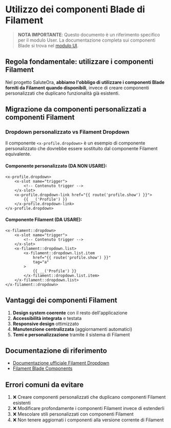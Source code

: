 # Utilizzo dei componenti Blade di Filament

> **NOTA IMPORTANTE**: Questo documento è un riferimento specifico per il modulo User.
> La documentazione completa sui componenti Blade si trova nel [modulo UI](../../../UI/docs/blade/component-registration.md).

## Regola fondamentale: utilizzare i componenti Filament

Nel progetto SaluteOra, **abbiamo l'obbligo di utilizzare i componenti Blade forniti da Filament quando disponibili**, invece di creare componenti personalizzati che duplicano funzionalità già esistenti.

## Migrazione da componenti personalizzati a componenti Filament

### Dropdown personalizzato vs Filament Dropdown

Il componente `<x-profile.dropdown>` è un esempio di componente personalizzato che dovrebbe essere sostituito dal componente Filament equivalente.

#### Componente personalizzato (DA NON USARE):
```blade
<x-profile.dropdown>
    <x-slot name="trigger">
        <!-- Contenuto trigger -->
    </x-slot>
    <x-profile.dropdown-link href="{{ route('profile.show') }}">
        {{ __('Profile') }}
    </x-profile.dropdown-link>
</x-profile.dropdown>
```

#### Componente Filament (DA USARE):
```blade
<x-filament::dropdown>
    <x-slot name="trigger">
        <!-- Contenuto trigger -->
    </x-slot>
    <x-filament::dropdown.list>
        <x-filament::dropdown.list.item
            href="{{ route('profile.show') }}"
            tag="a"
        >
            {{ __('Profile') }}
        </x-filament::dropdown.list.item>
    </x-filament::dropdown.list>
</x-filament::dropdown>
```

## Vantaggi dei componenti Filament

1. **Design system coerente** con il resto dell'applicazione
2. **Accessibilità integrata** e testata
3. **Responsive design** ottimizzato
4. **Manutenzione centralizzata** (aggiornamenti automatici)
5. **Temi e personalizzazione** tramite il sistema di Filament

## Documentazione di riferimento

- [Documentazione ufficiale Filament Dropdown](https://filamentphp.com/docs/3.x/support/blade-components/dropdown)
- [Filament Blade Components](https://filamentphp.com/docs/3.x/support/blade-components)

## Errori comuni da evitare

1. ❌ Creare componenti personalizzati che duplicano componenti Filament esistenti
2. ❌ Modificare profondamente i componenti Filament invece di estenderli
3. ❌ Mescolare stili personalizzati con componenti Filament
4. ❌ Non tenere aggiornati i componenti alla versione corrente di Filament
